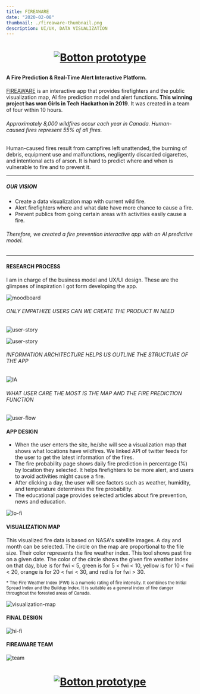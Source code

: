 ```yaml
---
title: FIREAWARE
date: "2020-02-08"
thumbnail: ./fireaware-thumbnail.png
description: UI/UX, DATA VISUALIZATION
---
```


<h1 align="center">

[![Botton prototype](./botton-click-prototype.svg)](https://projects.invisionapp.com/d/main?origin=v7#/console/19387257/404977253/preview?scrollOffset=211.25)

</h1>

#### A Fire Prediction & Real-Time Alert Interactive Platform.

[FIREAWARE](https://devpost.com/software/girls_in_tech_vancouver) is an interactive app that provides firefighters and the public visualization map, AI fire prediction model and alert functions. **This winning project has won Girls in Tech Hackathon in 2019**. It was created in a team of four within 10 hours.

###### Approximately 8,000 wildfires occur each year in Canada. Human-caused fires represent 55% of all fires.

Human-caused fires result from campfires left unattended, the burning of debris, equipment use and malfunctions, negligently discarded cigarettes, and intentional acts of arson. It is hard to predict where and when is vulnerable to fire and to prevent it.

---

##### OUR VISION

- Create a data visualization map with current wild fire.
- Alert firefighters where and what date have more chance to cause a fire.
- Prevent publics from going certain areas with activities easily cause a fire.

###### Therefore, we created a fire prevention interactive app with an AI predictive model.

---

#### RESEARCH PROCESS

I am in charge of the business model and UX/UI design. These are the glimpses of inspiration I got form developing the app.

<div class="kg-card kg-image-card kg-width-wide">

![moodboard](./fireaware1.png)

</div>

###### ONLY EMPATHIZE USERS CAN WE CREATE THE PRODUCT IN NEED

<div class="kg-card kg-image-card kg-width-wide">

![user-story](./fireaware2.png)

</div>

<div class="kg-card kg-image-card kg-width-wide">

![user-story](./fireaware3.png)

</div>

###### INFORMATION ARCHITECTURE HELPS US OUTLINE THE STRUCTURE OF THE APP

<div class="kg-card kg-image-card kg-width-wide">

![IA](./fireaware4.png)

</div>

###### WHAT USER CARE THE MOST IS THE MAP AND THE FIRE PREDICTION FUNCTION

<div class="kg-card kg-image-card kg-width-wide">

![user-flow](./fireaware5.png)

</div>

#### APP DESIGN

- When the user enters the site, he/she will see a visualization map that shows what locations have wildfires. We linked API of twitter feeds for the user to get the latest information of the fires.
- The fire probability page shows daily fire prediction in percentage (%) by location they selected. It helps firefighters to be more alert, and users to avoid activities might cause a fire.
- After clicking a day, the user will see factors such as weather, humidity, and temperature determines the fire probability.
- The educational page provides selected articles about fire prevention, news and education.

<div class="kg-card kg-image-card kg-width-wide">

![lo-fi](./fireaware6.png)

</div>

#### VISUALIZATION MAP

This visualized fire data is based on NASA's satellite images. A day and month can be selected. The circle on the map are proportional to the file size. Their color represents the fire weather index. This tool shows past fire on a given date. The color of the circle shows the given fire weather index on that day, blue is for fwi < 5, green is for 5 < fwi < 10, yellow is for 10 < fwi < 20, orange is for 20 < fwi < 30, and red is for fwi > 30.

<sub> \* The Fire Weather Index (FWI) is a numeric rating of fire intensity. It combines the Initial Spread Index and the Buildup Index. It is suitable as a general index of fire danger throughout the forested areas of Canada. </sub>

<div class="kg-card kg-image-card kg-width-wide">

![visualization-map](./fireaware7.png)

</div>

#### FINAL DESIGN

<div class="kg-card kg-image-card kg-width-wide">

![hi-fi](./fireaware9.png)

</div>

#### FIREAWARE TEAM

<div class="kg-card kg-image-card">

![team](./fireaware-team.jpg)

</div>

<h1 align="center">

[![Botton prototype](./botton-click-prototype.svg)](https://projects.invisionapp.com/d/main?origin=v7#/console/19387257/404977253/preview?scrollOffset=211.25)

</h1>
